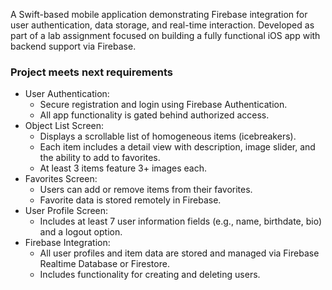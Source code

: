 A Swift-based mobile application demonstrating Firebase integration for user authentication, data storage, and real-time interaction. Developed as part of a lab assignment focused on building a fully functional iOS app with backend support via Firebase.

### Project meets next requirements
- User Authentication: 
	- Secure registration and login using Firebase Authentication. 
	- All app functionality is gated behind authorized access.
- Object List Screen: 
	- Displays a scrollable list of homogeneous items (icebreakers). 
	- Each item includes a detail view with description, image slider, and the ability to add to favorites. 
	- At least 3 items feature 3+ images each.
- Favorites Screen: 
	- Users can add or remove items from their favorites. 
	- Favorite data is stored remotely in Firebase.
- User Profile Screen: 
	- Includes at least 7 user information fields (e.g., name, birthdate, bio) and a logout option.
- Firebase Integration: 
	- All user profiles and item data are stored and managed via Firebase Realtime Database or Firestore. 
	- Includes functionality for creating and deleting users.